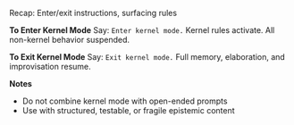 Recap: Enter/exit instructions, surfacing rules

**To Enter Kernel Mode**
Say: `Enter kernel mode.`
Kernel rules activate. All non-kernel behavior suspended.

**To Exit Kernel Mode**
Say: `Exit kernel mode.`
Full memory, elaboration, and improvisation resume.

**Notes**

* Do not combine kernel mode with open-ended prompts
* Use with structured, testable, or fragile epistemic content
